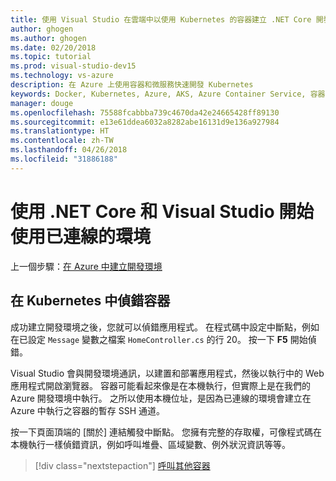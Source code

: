 ```yaml
---
title: 使用 Visual Studio 在雲端中以使用 Kubernetes 的容器建立 .NET Core 開發環境 - 步驟 4 - 在 Kubernetes 中偵錯容器 | Microsoft Docs
author: ghogen
ms.author: ghogen
ms.date: 02/20/2018
ms.topic: tutorial
ms.prod: visual-studio-dev15
ms.technology: vs-azure
description: 在 Azure 上使用容器和微服務快速開發 Kubernetes
keywords: Docker, Kubernetes, Azure, AKS, Azure Container Service, 容器
manager: douge
ms.openlocfilehash: 75588fcabbba739c4670da42e24665428ff89130
ms.sourcegitcommit: e13e61ddea6032a8282abe16131d9e136a927984
ms.translationtype: HT
ms.contentlocale: zh-TW
ms.lasthandoff: 04/26/2018
ms.locfileid: "31886188"
---
```

# <a name="get-started-on-connected-environment-with-net-core-and-visual-studio"></a>使用 .NET Core 和 Visual Studio 開始使用已連線的環境

上一個步驟：[在 Azure 中建立開發環境](get-started-netcore-visualstudio-03.md)

## <a name="debug-a-container-in-kubernetes"></a>在 Kubernetes 中偵錯容器
成功建立開發環境之後，您就可以偵錯應用程式。 在程式碼中設定中斷點，例如在已設定 `Message` 變數之檔案 `HomeController.cs` 的行 20。 按一下 **F5** 開始偵錯。 

Visual Studio 會與開發環境通訊，以建置和部署應用程式，然後以執行中的 Web 應用程式開啟瀏覽器。 容器可能看起來像是在本機執行，但實際上是在我們的 Azure 開發環境中執行。 之所以使用本機位址，是因為已連線的環境會建立在 Azure 中執行之容器的暫存 SSH 通道。

按一下頁面頂端的 [關於] 連結觸發中斷點。 您擁有完整的存取權，可像程式碼在本機執行一樣偵錯資訊，例如呼叫堆疊、區域變數、例外狀況資訊等等。

> [!div class="nextstepaction"]
> [呼叫其他容器](get-started-netcore-visualstudio-05.md)